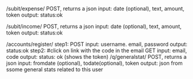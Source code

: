 /subit/expense/
POST, returns a json
input: date (optional), text, amount, token
output: status:ok

/subit/income/
POST, returns a json
input: date (optional), text, amount, token
output: status:ok

/accounts/register/
step1:
  POST
  input: username. email, password
  output: status:ok
step2: #click on link with the code in the email
  GET
  input: email, code
  output: status: ok (shows the token)
/q/generalstat/
  POST, returns a json
  input: fromdate (optional), todate(optional), token
  output: json from ssome general stats related to this user
